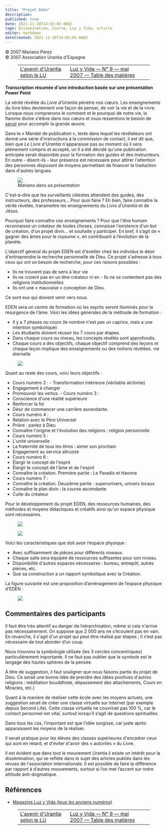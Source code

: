 ```yaml
---
title: "Projet Eden"
description: 
published: true
date: 2021-11-28T14:02:03.086Z
tags: Dissemination, Course, Luz y Vida, article
editor: markdown
dateCreated: 2021-11-28T14:02:03.086Z
---
```


<p class="v-card v-sheet theme--light grey lighten-3 px-2">© 2007 Mariano Pérez<br>© 2007 Association Urantia d'Espagne</p>
<figure class="table chapter-navigator">
  <table>
    <tbody>
      <tr>
        <td>
        <a href="/fr/article/Carmelo_Martinez/Futuro_de_Urantia_segun_el_LU">
          <span class="mdi mdi-arrow-left-drop-circle"></span><span class="pl-2">L'avenir d'Urantia selon le LU</span>
        </a>
        </td>
        <td>
        <a href="/fr/index/articles_luz_y_vida#luz-y-vida-n°-9-mai-2007">
          <span class="mdi mdi-book-open-variant"></span><span class="pl-2">Luz y Vida — N° 9 — mai 2007 — Table des matières</span>
        </a>
        </td>
        <td>
        </td>
      </tr>
    </tbody>
  </table>
</figure>



**Transcription résumée d'une introduction basée sur une présentation Power Point**

La vérité révélée du _Livre d'Urantia_ pénètre nos cœurs. Les enseignements du livre bleu deviennent une façon de penser, de voir la vie et de la vivre. Lorsque nous comprenons le comment et le pourquoi de notre vie, la flamme divine s'élève dans nos cœurs et nous ressentons le besoin de <ins>servir</ins> pour accomplir la grande œuvre.

Dans le « Mandat de publication », texte dans lequel les révélateurs ont donné une série d'instructions à la commission de contact, il est dit que, bien que _Le Livre d'Urantia_ n'apparaisse pas au moment où il sera pleinement compris et accepté, un Il a été décidé qu'une publication anticipée serait disponible pour la formation des guides et des instructeurs. En outre - disent-ils - leur présence est nécessaire pour attirer l'attention des personnes disposant de moyens permettant de financer la traduction dans d'autres langues.

<figure id="Figure_1" class="image urantiapedia">
<img src="/image/article/Luz_y_Vida/LyV9/03.jpg">
<figcaption><em>Mariano dans sa présentation</em></figcaption>
</figure>

C'est-à-dire que les surveillants célestes attendent des guides, des instructeurs, des professeurs... Pour quoi faire ? Eh bien, faire connaître la vérité révélée, transmettre les enseignements du _Livre d'Urantia_ et de Jésus.

Pourquoi faire connaître ces enseignements ? Pour que l'être humain reconnaisse un créateur de toutes choses, connaisse l'existence d'un but de création, d'un projet divin... et souhaite y participer. En bref, il s’agit de « gagner des âmes pour le royaume », en contribuant à l’évolution de la planète.

L'objectif général du projet EDEN est d'éveiller chez les individus le désir d'entreprendre la recherche personnelle de Dieu. Ce projet s'adresse à tous ceux qui ont un besoin de recherche, pour ces raisons possibles :

- Ils ne trouvent pas de sens à leur vie
- Ils ne croient pas en un être créateur ni en - Ils ne se contentent pas des religions institutionnelles
- Ils ont une « mauvaise » conception de Dieu.

Ce sont eux qui doivent venir vers nous.

EDEN sera un centre de formation où les esprits seront illuminés pour la résurgence de l'âme. Voici les idées générales de la méthode de formation :

- Il y a 7 phases ou cours (le nombre n'est pas un caprice, mais a une intention symbolique)
- Les étudiants doivent réussir les 7 cours par étapes.
- Dans chaque cours ou niveau, les concepts révélés sont approfondis.
- Chaque cours a des objectifs, chaque objectif comprend des leçons et chaque leçon implique des enseignements ou des notions révélées. vie éternelle

<figure id="Figure_2" class="image urantiapedia">
<img src="/image/article/Luz_y_Vida/LyV9/04.jpg">
</figure>

Quant au reste des cours, voici leurs objectifs :

- Cours numéro 2 : - Transformation intérieure (véritable alchimie)
- Engagement à changer
- Promouvoir les vertus. - Cours numéro 3 :
- Conscience d'une réalité supérieure
- Renforcer la foi
- Désir de commencer une carrière ascendante.
- Cours numéro 4 :
- Relation avec le Père Universel
- Prière : parlez à Dieu
- Connaître l'origine et l'évolution des religions : religion personnelle
- Cours numéro 5 :
- L'unité universelle
- La fraternité de tous les êtres : aimer son prochain
- Engagement au service altruiste
- Cours numéro 6 :
- Élargir le concept de l'esprit
- Élargir le concept de l'âme et de l'esprit
- Connaître la création. Première partie : Le Paradis et Havona
- Cours numéro 7 :
- Connaître la création. Deuxième partie : superunivers, univers locaux
- Connaître le plan divin : la course ascendante
- Culte du créateur

Pour le développement du projet EDEN, des ressources humaines, des méthodes et moyens didactiques et créatifs ainsi qu'un espace physique sont nécessaires.

<figure id="Figure_3" class="image urantiapedia">
<img src="/image/article/Luz_y_Vida/LyV9/05.jpg">
</figure>

<figure id="Figure_4" class="image urantiapedia">
<img src="/image/article/Luz_y_Vida/LyV9/06.jpg">
</figure>

Voici les caractéristiques que doit avoir l’espace physique :

- Avec suffisamment de pièces pour différents niveaux.
- Chaque salle sera équipée de ressources suffisantes pour son niveau.
- Disponibilité d'autres espaces nécessaires : bureau, entrepôt, autres pièces, etc.
- Que sa construction a un rapport symbolique avec la Création.

La figure suivante est une proposition d’aménagement de l’espace physique d’EDEN :

<figure id="Figure_5" class="image urantiapedia">
<img src="/image/article/Luz_y_Vida/LyV9/07.jpg">
</figure>

## Commentaires des participants

Il faut être très attentif au danger de hiérarchisation, même si cela n'arrive pas nécessairement. On suppose que 2 000 ans ne s’écoulent pas en vain. En revanche, il s'agit d'un projet qui peut être réalisé par étapes ; Il n’est pas nécessaire de tout aborder d’un coup.

Nous trouvons la symbologie utilisée (les 3 cercles concentriques) particulièrement importante. Il ne faut pas oublier que le symbole est le langage des hautes sphères de la pensée.

À titre de suggestion, il faut souligner que nous faisons partie du projet de Dieu. Ce serait une bonne idée de prendre des idées positives d'autres religions : méditation bouddhiste, dépassement des attachements, Cours en Miracles, etc.)

Quant à la manière de réaliser cette école avec les moyens actuels, une suggestion serait de créer une classe virtuelle sur Internet (par exemple depuis Second Life). Cette classe virtuelle ne couvrirait pas 100 %, car le contact personnel est vital, surtout lorsqu’il s’agit de questions spirituelles.

Dans tous les cas, l’important est que l’idée surgisse, car juste après apparaissent les moyens de la réaliser.

Il serait pratique pour les élèves des classes supérieures d'encadrer ceux qui sont en retard, et d'éviter d'avoir des « autorités » du Livre.

Il est évident que dans tout le mouvement Urantia il existe un intérêt pour la dissémination, qui se reflète dans le sujet des articles publiés dans les revues de l'association internationale. Il est possible de faire la différence par rapport à d’autres mouvements, surtout si l’on met l’accent sur notre attitude anti-dogmatique.

## Références

- [Magazine Luz y Vida (tous les anciens numéros)](https://aue.urantia-association.org/numeros-antiguos-del-lyv/)



<figure class="table chapter-navigator">
  <table>
    <tbody>
      <tr>
        <td>
        <a href="/fr/article/Carmelo_Martinez/Futuro_de_Urantia_segun_el_LU">
          <span class="mdi mdi-arrow-left-drop-circle"></span><span class="pl-2">L'avenir d'Urantia selon le LU</span>
        </a>
        </td>
        <td>
        <a href="/fr/index/articles_luz_y_vida#luz-y-vida-n°-9-mai-2007">
          <span class="mdi mdi-book-open-variant"></span><span class="pl-2">Luz y Vida — N° 9 — mai 2007 — Table des matières</span>
        </a>
        </td>
        <td>
        </td>
      </tr>
    </tbody>
  </table>
</figure>
